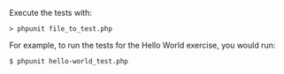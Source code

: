 Execute the tests with:

```shell
> phpunit file_to_test.php
```

For example, to run the tests for the Hello World exercise, you would run: 

```
$ phpunit hello-world_test.php
```
